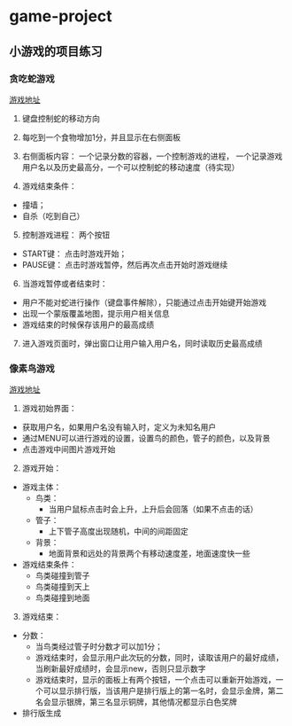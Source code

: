 # game-project

## 小游戏的项目练习

### 贪吃蛇游戏

[游戏地址](https://laginalin.github.io/game-project/RetroSnaker/)

1. 键盘控制蛇的移动方向

2. 每吃到一个食物增加1分，并且显示在右侧面板

3. 右侧面板内容： 一个记录分数的容器，一个控制游戏的进程， 一个记录游戏用户名以及历史最高分，一个可以控制蛇的移动速度（待实现）

4. 游戏结束条件：
 * 撞墙；
 * 自杀（吃到自己）

5. 控制游戏进程： 两个按钮
 * START键： 点击时游戏开始；
 * PAUSE键： 点击时游戏暂停，然后再次点击开始时游戏继续

6. 当游戏暂停或者结束时：
 * 用户不能对蛇进行操作（键盘事件解除），只能通过点击开始键开始游戏
 * 出现一个蒙版覆盖地图，提示用户相关信息
 * 游戏结束的时候保存该用户的最高成绩

7. 进入游戏页面时，弹出窗口让用户输入用户名，同时读取历史最高成绩


### 像素鸟游戏

[游戏地址](https://laginalin.github.io/game-project/FlappyBird/)

1. 游戏初始界面：
* 获取用户名，如果用户名没有输入时，定义为未知名用户
* 通过MENU可以进行游戏的设置，设置鸟的颜色，管子的颜色，以及背景
* 点击游戏中间图片游戏开始
2. 游戏开始：
* 游戏主体：
    * 鸟类：
        * 当用户鼠标点击时会上升，上升后会回落（如果不点击的话）
    * 管子：
        * 上下管子高度出现随机，中间的间距固定
    * 背景：
        * 地面背景和远处的背景两个有移动速度差，地面速度快一些
* 游戏结束条件：
    * 鸟类碰撞到管子
    * 鸟类碰撞到天上
    * 鸟类碰撞到地面
3. 游戏结束：
* 分数：
    * 当鸟类经过管子时分数才可以加1分；
    * 游戏结束时，会显示用户此次玩的分数，同时，读取该用户的最好成绩，当刷新最好成绩时，会显示new，否则只显示数字
    * 游戏结束时，显示的面板上有两个按钮，一个点击可以重新开始游戏，一个可以显示排行版，当该用户是排行版上的第一名时，会显示金牌，第二名会显示银牌，第三名显示铜牌，其他情况都显示白色奖牌
* 排行版生成
